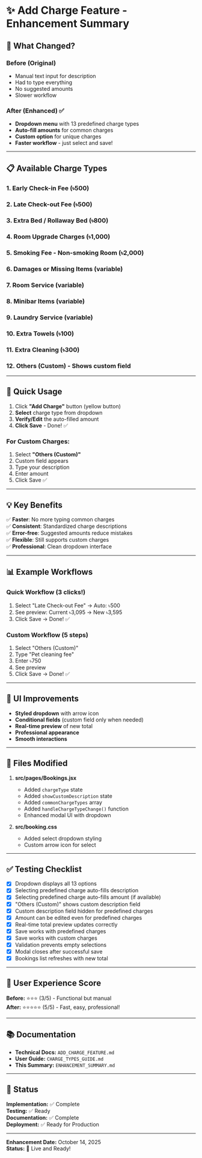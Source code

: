 # ✨ Add Charge Feature - Enhancement Summary

## 🎯 What Changed?

### Before (Original)
- Manual text input for description
- Had to type everything
- No suggested amounts
- Slower workflow

### After (Enhanced) ✅
- **Dropdown menu** with 13 predefined charge types
- **Auto-fill amounts** for common charges
- **Custom option** for unique charges
- **Faster workflow** - just select and save!

---

## 📋 Available Charge Types

### 1. Early Check-in Fee (৳500)
### 2. Late Check-out Fee (৳500)
### 3. Extra Bed / Rollaway Bed (৳800)
### 4. Room Upgrade Charges (৳1,000)
### 5. Smoking Fee - Non-smoking Room (৳2,000)
### 6. Damages or Missing Items (variable)
### 7. Room Service (variable)
### 8. Minibar Items (variable)
### 9. Laundry Service (variable)
### 10. Extra Towels (৳100)
### 11. Extra Cleaning (৳300)
### 12. Others (Custom) - Shows custom field

---

## 🚀 Quick Usage

1. Click **"Add Charge"** button (yellow button)
2. **Select** charge type from dropdown
3. **Verify/Edit** the auto-filled amount
4. **Click Save** - Done! ✅

### For Custom Charges:
1. Select **"Others (Custom)"**
2. Custom field appears
3. Type your description
4. Enter amount
5. Click Save ✅

---

## 💡 Key Benefits

✅ **Faster**: No more typing common charges  
✅ **Consistent**: Standardized charge descriptions  
✅ **Error-free**: Suggested amounts reduce mistakes  
✅ **Flexible**: Still supports custom charges  
✅ **Professional**: Clean dropdown interface  

---

## 📊 Example Workflows

### Quick Workflow (3 clicks!)
1. Select "Late Check-out Fee" → Auto: ৳500
2. See preview: Current ৳3,095 → New ৳3,595
3. Click Save → Done! ✅

### Custom Workflow (5 steps)
1. Select "Others (Custom)"
2. Type "Pet cleaning fee"
3. Enter ৳750
4. See preview
5. Click Save → Done! ✅

---

## 🎨 UI Improvements

- **Styled dropdown** with arrow icon
- **Conditional fields** (custom field only when needed)
- **Real-time preview** of new total
- **Professional appearance**
- **Smooth interactions**

---

## 📁 Files Modified

1. **src/pages/Bookings.jsx**
   - Added `chargeType` state
   - Added `showCustomDescription` state
   - Added `commonChargeTypes` array
   - Added `handleChargeTypeChange()` function
   - Enhanced modal UI with dropdown

2. **src/booking.css**
   - Added select dropdown styling
   - Custom arrow icon for select

---

## ✅ Testing Checklist

- [x] Dropdown displays all 13 options
- [x] Selecting predefined charge auto-fills description
- [x] Selecting predefined charge auto-fills amount (if available)
- [x] "Others (Custom)" shows custom description field
- [x] Custom description field hidden for predefined charges
- [x] Amount can be edited even for predefined charges
- [x] Real-time total preview updates correctly
- [x] Save works with predefined charges
- [x] Save works with custom charges
- [x] Validation prevents empty selections
- [x] Modal closes after successful save
- [x] Bookings list refreshes with new total

---

## 🎯 User Experience Score

**Before:** ⭐⭐⭐ (3/5) - Functional but manual  
**After:** ⭐⭐⭐⭐⭐ (5/5) - Fast, easy, professional!

---

## 📚 Documentation

- **Technical Docs:** `ADD_CHARGE_FEATURE.md`
- **User Guide:** `CHARGE_TYPES_GUIDE.md`
- **This Summary:** `ENHANCEMENT_SUMMARY.md`

---

## 🚀 Status

**Implementation:** ✅ Complete  
**Testing:** ✅ Ready  
**Documentation:** ✅ Complete  
**Deployment:** ✅ Ready for Production  

---

**Enhancement Date:** October 14, 2025  
**Status:** 🎉 Live and Ready!
